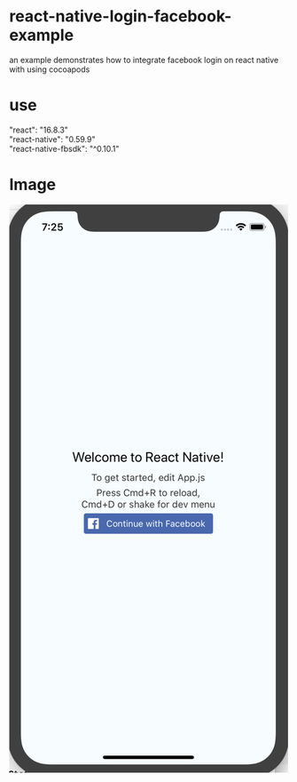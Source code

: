 # react-native-login-facebook-example
an example demonstrates how to integrate facebook login on react native with using cocoapods
# use 

"react": "16.8.3"  
"react-native": "0.59.9"  
"react-native-fbsdk": "^0.10.1"  
# Image
![Example](/example.png)
